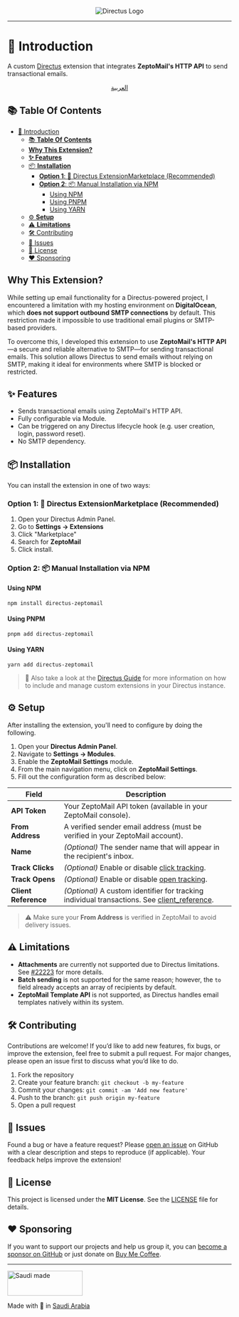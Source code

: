 <p align="center"><img alt="Directus Logo" src="https://raw.githubusercontent.com/nawafinity/directus-zeptomail/main/assets/cover.png"></p>

---

# 🐰 Introduction

A custom [Directus](https://directus.io) extension that integrates **ZeptoMail's HTTP API** to send
transactional emails.

<div align="center">

[العربية](README.AR_SA.md)

</div>

## 📚 **Table Of Contents**

<!-- TOC -->
* [🐰 Introduction](#-introduction)
  * [📚 **Table Of Contents**](#-table-of-contents)
  * [**Why This Extension?**](#why-this-extension)
  * [**✨ Features**](#-features)
  * [📦 **Installation**](#-installation)
    * [**Option 1**: 🛒 Directus ExtensionMarketplace (Recommended)](#option-1--directus-extensionmarketplace-recommended)
    * [**Option 2**: 📦 Manual Installation via NPM](#option-2--manual-installation-via-npm)
      * [Using NPM](#using-npm)
      * [Using PNPM](#using-pnpm)
      * [Using YARN](#using-yarn)
  * [⚙️ **Setup**](#-setup)
  * [⚠️ **Limitations**](#-limitations)
  * [🛠️ Contributing](#-contributing)
  * [🐞 Issues](#-issues)
  * [📄 License](#-license)
  * [❤️ Sponsoring](#-sponsoring)
<!-- TOC -->

## **Why This Extension?**

While setting up email functionality for a Directus-powered project, I encountered a limitation with my hosting
environment on **DigitalOcean**, which **does not support outbound SMTP connections** by default. This restriction made
it impossible to use traditional email plugins or SMTP-based providers.

To overcome this, I developed this extension to use **ZeptoMail's HTTP API**—a secure and reliable alternative to
SMTP—for sending transactional emails. This solution allows Directus to send emails without relying on SMTP, making it
ideal for environments where SMTP is blocked or restricted.

## **✨ Features**

- Sends transactional emails using ZeptoMail's HTTP API.
- Fully configurable via Module.
- Can be triggered on any Directus lifecycle hook (e.g. user creation, login, password reset).
- No SMTP dependency.

## 📦 **Installation**

You can install the extension in one of two ways:

### **Option 1**: 🛒 Directus ExtensionMarketplace (Recommended)

1. Open your Directus Admin Panel.
2. Go to **Settings → Extensions**
3. Click "Marketplace"
4. Search for **ZeptoMail**
5. Click install.

### **Option 2**: 📦 Manual Installation via NPM

#### Using NPM

```shell
npm install directus-zeptomail
```

#### Using PNPM

```shell
pnpm add directus-zeptomail
```

#### Using YARN

```shell
yarn add directus-zeptomail
```

> 📘 Also take a look at the [Directus Guide](https://directus.io/docs/self-hosting/including-extensions) for more
> information on how to include and manage custom extensions in your Directus instance.

## ⚙️ **Setup**

After installing the extension, you'll need to configure by doing the following.

1. Open your **Directus Admin Panel**.
2. Navigate to **Settings → Modules**.
3. Enable the **ZeptoMail Settings** module.
4. From the main navigation menu, click on **ZeptoMail Settings**.
5. Fill out the configuration form as described below:

| Field                | Description                                                                                                                                                |
|----------------------|------------------------------------------------------------------------------------------------------------------------------------------------------------|
| **API Token**        | Your ZeptoMail API token (available in your ZeptoMail console).                                                                                            |
| **From Address**     | A verified sender email address (must be verified in your ZeptoMail account).                                                                              |
| **Name**             | *(Optional)* The sender name that will appear in the recipient's inbox.                                                                                    |
| **Track Clicks**     | *(Optional)* Enable or disable [click tracking](https://www.zoho.com/zeptomail/help/api/email-sending.html).                                               |
| **Track Opens**      | *(Optional)* Enable or disable [open tracking](https://www.zoho.com/zeptomail/help/api/email-sending.html).                                                |
| **Client Reference** | *(Optional)* A custom identifier for tracking individual transactions. See [client_reference](https://www.zoho.com/zeptomail/help/api/email-sending.html). |

> ⚠️ Make sure your **From Address** is verified in ZeptoMail to avoid delivery issues.

## ⚠️ **Limitations**

- **Attachments** are currently not supported due to Directus limitations.
  See [#22223](https://github.com/directus/directus/discussions/22223) for more details.
- **Batch sending** is not supported for the same reason; however, the `to` field already accepts an array of recipients
  by default.
- **ZeptoMail Template API** is not supported, as Directus handles email templates natively within its system.

## 🛠️ Contributing

Contributions are welcome! If you’d like to add new features, fix bugs, or improve the extension, feel free to submit a
pull request. For major changes, please open an issue first to discuss what you’d like to do.

1. Fork the repository
2. Create your feature branch: `git checkout -b my-feature`
3. Commit your changes: `git commit -am 'Add new feature'`
4. Push to the branch: `git push origin my-feature`
5. Open a pull request

## 🐞 Issues

Found a bug or have a feature request? Please [open an issue](https://github.com/nawafinity/directus-zeptomail/issues)
on GitHub with a clear description and steps to reproduce (if applicable). Your feedback helps improve the extension!

## 📄 License

This project is licensed under the **MIT License**. See the [LICENSE](./LICENSE) file for details.


## ❤️ Sponsoring

If you want to support our projects and help us group it, you can [become a sponsor on GitHub](https://github.com/sponsors/nawafinity) or just donate on [Buy Me Coffee](https://buymeacoffee.com/nawafinity).

---

<img height="56.5" src="https://raw.githubusercontent.com/nawafinity/directus-zeptomail/main/assets/saudi-made.png" title="Made with ❤️ in Saudi Arabia" width="169" alt="Saudi made"/>

Made with 💚 in [Saudi Arabia](https://en.wikipedia.org/wiki/Saudi_Arabia)